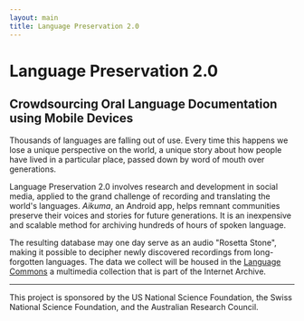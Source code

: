 ```yaml
---
layout: main
title: Language Preservation 2.0
---
```


# Language Preservation 2.0

## Crowdsourcing Oral Language Documentation using Mobile Devices

Thousands of languages are falling out of use.
Every time this happens we lose a unique perspective on the world,
a unique story about how people have lived in a particular place,
passed down by word of mouth over generations.

Language Preservation 2.0 involves research and development in social media,
applied to the grand challenge of recording and translating the world's languages.
*Aikuma*, an Android app, helps remnant communities preserve their voices and stories for future generations.
It is an inexpensive and scalable method for archiving hundreds of hours of spoken language.

The resulting database may one day serve as an audio "Rosetta Stone",
making it possible to decipher newly discovered recordings from long-forgotten languages.
The data we collect will be housed in the [Language Commons](http://archive.org/details/LanguageCommons) a multimedia collection that is part of the Internet Archive.

---

This project is sponsored by the US National Science Foundation, the
Swiss National Science Foundation, and the Australian Research Council.
